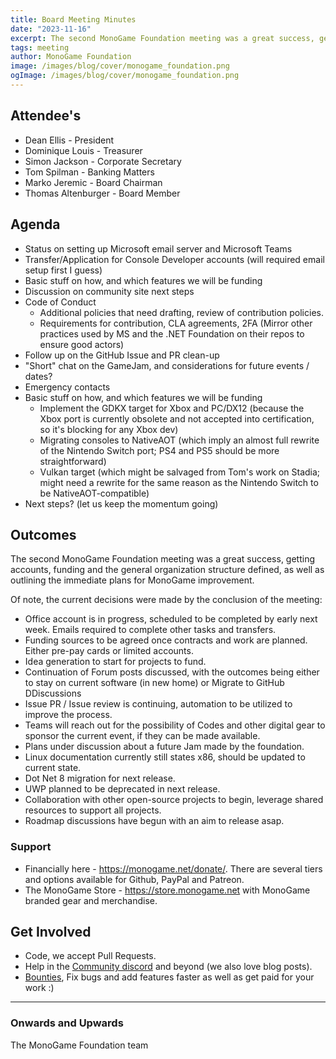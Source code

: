 ```yaml
---
title: Board Meeting Minutes
date: "2023-11-16"
excerpt: The second MonoGame Foundation meeting was a great success, getting accounts, funding and the general organization structure defined, as well as outlining the immediate plans for MonoGame improvement.
tags: meeting
author: MonoGame Foundation
image: /images/blog/cover/monogame_foundation.png
ogImage: /images/blog/cover/monogame_foundation.png
---
```


## Attendee's

- Dean Ellis - President
- Dominique Louis - Treasurer
- Simon Jackson - Corporate Secretary
- Tom Spilman - Banking Matters
- Marko Jeremic - Board Chairman
- Thomas Altenburger - Board Member

## Agenda

- Status on setting up Microsoft email server and Microsoft Teams
- Transfer/Application for Console Developer accounts (will required email setup first I guess)
- Basic stuff on how, and which features we will be funding
- Discussion on community site next steps
- Code of Conduct
  - Additional policies that need drafting, review of contribution policies.
  - Requirements for contribution, CLA agreements, 2FA (Mirror other practices used by MS and the .NET Foundation on their repos to ensure good actors)
- Follow up on the GitHub Issue and PR clean-up
- "Short" chat on the GameJam, and considerations for future events / dates?
- Emergency contacts
- Basic stuff on how, and which features we will be funding
  - Implement the GDKX target for Xbox and PC/DX12 (because the Xbox port is currently obsolete and not accepted into certification, so it's blocking for any Xbox dev)
  - Migrating consoles to NativeAOT (which imply an almost full rewrite of the Nintendo Switch port; PS4 and PS5 should be more straightforward)
  - Vulkan target (which might be salvaged from Tom's work on Stadia; might need a rewrite for the same reason as the Nintendo Switch to be NativeAOT-compatible)
- Next steps? (let us keep the momentum going)

## Outcomes

The second MonoGame Foundation meeting was a great success, getting accounts, funding and the general organization structure defined, as well as outlining the immediate plans for MonoGame improvement.

Of note, the current decisions were made by the conclusion of the meeting:

- Office account is in progress, scheduled to be completed by early next week. Emails required to complete other tasks and transfers.
- Funding sources to be agreed once contracts and work are planned.  Either pre-pay cards or limited accounts.
- Idea generation to start for projects to fund.
- Continuation of Forum posts discussed, with the outcomes being either to stay on current software (in new home) or Migrate to GitHub DDiscussions
- Issue PR / Issue review is continuing, automation to be utilized to improve the process.
- Teams will reach out for the possibility of Codes and other digital gear to sponsor the current event, if they can be made available.
- Plans under discussion about a future Jam made by the foundation.
- Linux documentation currently still states x86, should be updated to current state.
- Dot Net 8 migration for next release.
- UWP planned to be deprecated in next release.
- Collaboration with other open-source projects to begin, leverage shared resources to support all projects.
- Roadmap discussions have begun with an aim to release asap.

### Support

- Financially here - https://monogame.net/donate/. There are several tiers and options available for Github, PayPal and Patreon.
- The MonoGame Store - https://store.monogame.net with MonoGame branded gear and merchandise.

## Get Involved

- Code, we accept Pull Requests.
- Help in the [Community discord](https://discord.gg/monogame) and beyond (we also love blog posts).
- [Bounties](https://github.com/MonoGame/MonoGame/issues/8120), Fix bugs and add features faster as well as get paid for your work :)

---

### Onwards and Upwards

The MonoGame Foundation team